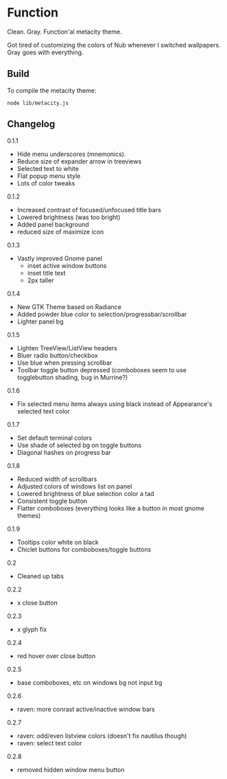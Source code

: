 # Function

Clean. Gray. Function'al metacity theme.

Got tired of customizing the colors of Nub whenever I switched wallpapers.
Gray goes with everything.


## Build

To compile the metacity theme:

    node lib/metacity.js

## Changelog

0.1.1
- Hide menu underscores (mnemonics).
- Reduce size of expander arrow in treeviews
- Selected text to white
- Flat popup menu style
- Lots of color tweaks

0.1.2
- Increased contrast of focused/unfocused title bars
- Lowered brightness (was too bright)
- Added panel background
- reduced size of maximize icon

0.1.3
- Vastly improved Gnome panel
  * inset active window buttons
  * inset title text
  * 2px taller

0.1.4
- New GTK Theme based on Radiance
- Added powder blue color to selection/progressbar/scrollbar
- Lighter panel bg

0.1.5
- Lighten TreeView/ListView headers
- Bluer radio button/checkbox
- Use blue when pressing scrollbar
- Toolbar toggle button depressed (comboboxes seem to use togglebutton shading, bug in Murrine?)

0.1.6
- Fix selected menu items always using black instead of Appearance's selected text color

0.1.7
- Set default terminal colors
- Use shade of selected bg on toggle buttons
- Diagonal hashes on progress bar

0.1.8
- Reduced width of scrollbars
- Adjusted colors of windows list on panel
- Lowered brightness of blue selection color a tad
- Consistent toggle button
- Flatter comboboxes (everything looks like a button in most gnome themes)

0.1.9
- Tooltips color white on black
- Chiclet buttons for comboboxes/toggle buttons

0.2
- Cleaned up tabs

0.2.2
- x close button

0.2.3
- x glyph fix

0.2.4
- red hover over close button

0.2.5
- base comboboxes, etc on windows bg not input bg

0.2.6
- raven: more conrast active/inactive window bars

0.2.7
- raven: odd/even listview colors (doesn't fix nautilus though)
- raven: select text color

0.2.8
- removed hidden window menu button
